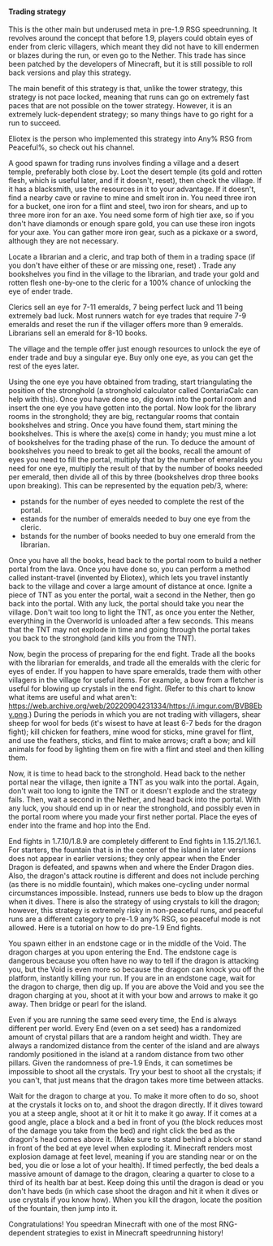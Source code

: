 #### Trading strategy
This is the other main but underused meta in pre-1.9 RSG speedrunning. It revolves around the concept that before 1.9, players could obtain eyes of ender from cleric villagers, which meant they did not have to kill endermen or blazes during the run, or even go to the Nether. This trade has since been patched by the developers of Minecraft, but it is still possible to roll back versions and play this strategy.

The main benefit of this strategy is that, unlike the tower strategy, this strategy is not pace locked, meaning that runs can go on extremely fast paces that are not possible on the tower strategy. However, it is an extremely luck-dependent strategy; so many things have to go right for a run to succeed.

Eliotex is the person who implemented this strategy into Any% RSG from Peaceful%, so check out his channel.

A good spawn for trading runs involves finding a village and a desert temple, preferably both close by. Loot the desert temple (its gold and rotten flesh, which is useful later, and if it doesn't, reset), then check the village. If it has a blacksmith, use the resources in it to your advantage. If it doesn't, find a nearby cave or ravine to mine and smelt iron in. You need three iron for a bucket, one iron for a flint and steel, two iron for shears, and up to three more iron for an axe. You need some form of high tier axe, so if you don't have diamonds or enough spare gold, you can use these iron ingots for your axe. You can gather more iron gear, such as a pickaxe or a sword, although they are not necessary.

Locate a librarian and a cleric, and trap both of them in a trading space (if you don't have either of these or are missing one, reset) . Trade any bookshelves you find in the village to the librarian, and trade your gold and rotten flesh one-by-one to the cleric for a 100% chance of unlocking the eye of ender trade.

Clerics sell an eye for 7-11 emeralds, 7 being perfect luck and 11 being extremely bad luck. Most runners watch for eye trades that require 7-9 emeralds and reset the run if the villager offers more than 9 emeralds. Librarians sell an emerald for 8-10 books.

The village and the temple offer just enough resources to unlock the eye of ender trade and buy a singular eye. Buy only one eye, as you can get the rest of the eyes later.

Using the one eye you have obtained from trading, start triangulating the position of the stronghold (a stronghold calculator called ContariaCalc can help with this). Once you have done so, dig down into the portal room and insert the one eye you have gotten into the portal. Now look for the library rooms in the stronghold; they are big, rectangular rooms that contain bookshelves and string. Once you have found them, start mining the bookshelves. This is where the axe(s) come in handy; you must mine a lot of bookshelves for the trading phase of the run. To deduce the amount of bookshelves you need to break to get all the books, recall the amount of eyes you need to fill the portal, multiply that by the number of emeralds you need for one eye, multiply the result of that by the number of books needed per emerald, then divide all of this by three (bookshelves drop three books upon breaking). This can be represented by the equation peb/3, where:

- pstands for the number of eyes needed to complete the rest of the portal.
- estands for the number of emeralds needed to buy one eye from the cleric.
- bstands for the number of books needed to buy one emerald from the librarian.

Once you have all the books, head back to the portal room to build a nether portal from the lava. Once you have done so, you can perform a method called instant-travel (invented by Eliotex), which lets you travel instantly back to the village and cover a large amount of distance at once. Ignite a piece of TNT as you enter the portal, wait a second in the Nether, then go back into the portal. With any luck, the portal should take you near the village. Don't wait too long to light the TNT, as once you enter the Nether, everything in the Overworld is unloaded after a few seconds. This means that the TNT may not explode in time and going through the portal takes you back to the stronghold (and kills you from the TNT).

Now, begin the process of preparing for the end fight. Trade all the books with the librarian for emeralds, and trade all the emeralds with the cleric for eyes of ender. If you happen to have spare emeralds, trade them with other villagers in the village for useful items. For example, a bow from a fletcher is useful for blowing up crystals in the end fight. (Refer to this chart to know what items are useful and what aren't: https://web.archive.org/web/20220904231334/https://i.imgur.com/BVB8Eby.png.) During the periods in which you are not trading with villagers, shear sheep for wool for beds (it's wisest to have at least 6-7 beds for the dragon fight); kill chicken for feathers, mine wood for sticks, mine gravel for flint, and use the feathers, sticks, and flint to make arrows; craft a bow; and kill animals for food by lighting them on fire with a flint and steel and then killing them.

Now, it is time to head back to the stronghold. Head back to the nether portal near the village, then ignite a TNT as you walk into the portal. Again, don't wait too long to ignite the TNT or it doesn't explode and the strategy fails. Then, wait a second in the Nether, and head back into the portal. With any luck, you should end up in or near the stronghold, and possibly even in the portal room where you made your first nether portal. Place the eyes of ender into the frame and hop into the End.

End fights in 1.7.10/1.8.9 are completely different to End fights in 1.15.2/1.16.1. For starters, the fountain that is in the center of the island in later versions does not appear in earlier versions; they only appear when the Ender Dragon is defeated, and spawns when and where the Ender Dragon dies. Also, the dragon's attack routine is different and does not include perching (as there is no middle fountain), which makes one-cycling under normal circumstances impossible. Instead, runners use beds to blow up the dragon when it dives. There is also the strategy of using crystals to kill the dragon; however, this strategy is extremely risky in non-peaceful runs, and peaceful runs are a different category to pre-1.9 any% RSG, so peaceful mode is not allowed. Here is a tutorial on how to do pre-1.9 End fights.

You spawn either in an endstone cage or in the middle of the Void. The dragon charges at you upon entering the End. The endstone cage is dangerous because you often have no way to tell if the dragon is attacking you, but the Void is even more so because the dragon can knock you off the platform, instantly killing your run. If you are in an endstone cage, wait for the dragon to charge, then dig up. If you are above the Void and you see the dragon charging at you, shoot at it with your bow and arrows to make it go away. Then bridge or pearl for the island.

Even if you are running the same seed every time, the End is always different per world. Every End (even on a set seed) has a randomized amount of crystal pillars that are a random height and width. They are always a randomized distance from the center of the island and are always randomly positioned in the island at a random distance from two other pillars. Given the randomness of pre-1.9 Ends, it can sometimes be impossible to shoot all the crystals. Try your best to shoot all the crystals; if you can't, that just means that the dragon takes more time between attacks.

Wait for the dragon to charge at you. To make it more often to do so, shoot at the crystals it locks on to, and shoot the dragon directly. If it dives toward you at a steep angle, shoot at it or hit it to make it go away. If it comes at a good angle, place a block and a bed in front of you (the block reduces most of the damage you take from the bed) and right click the bed as the dragon's head comes above it. (Make sure to stand behind a block or stand in front of the bed at eye level when exploding it. Minecraft renders most explosion damage at feet level, meaning if you are standing near or on the bed, you die or lose a lot of your health). If timed perfectly, the bed deals a massive amount of damage to the dragon, clearing a quarter to close to a third of its health bar at best. Keep doing this until the dragon is dead or you don't have beds (in which case shoot the dragon and hit it when it dives or use crystals if you know how). When you kill the dragon, locate the position of the fountain, then jump into it.

Congratulations! You speedran Minecraft with one of the most RNG-dependent strategies to exist in Minecraft speedrunning history!

